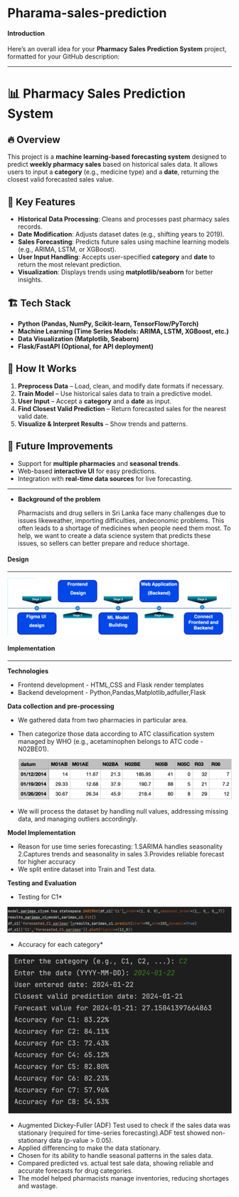 # Pharama-sales-prediction

#### **Introduction**

Here’s an overall idea for your **Pharmacy Sales Prediction System** project, formatted for your GitHub description:  

---

# 📊 Pharmacy Sales Prediction System  

## 🔥 Overview  
This project is a **machine learning-based forecasting system** designed to predict **weekly pharmacy sales** based on historical sales data. It allows users to input a **category** (e.g., medicine type) and a **date**, returning the closest valid forecasted sales value.  

## 🎯 Key Features  
- **Historical Data Processing**: Cleans and processes past pharmacy sales records.  
- **Date Modification**: Adjusts dataset dates (e.g., shifting years to 2019).  
- **Sales Forecasting**: Predicts future sales using machine learning models (e.g., ARIMA, LSTM, or XGBoost).  
- **User Input Handling**: Accepts user-specified **category** and **date** to return the most relevant prediction.  
- **Visualization**: Displays trends using **matplotlib/seaborn** for better insights.  

## 🏗️ Tech Stack  
- **Python (Pandas, NumPy, Scikit-learn, TensorFlow/PyTorch)**  
- **Machine Learning (Time Series Models: ARIMA, LSTM, XGBoost, etc.)**  
- **Data Visualization (Matplotlib, Seaborn)**  
- **Flask/FastAPI (Optional, for API deployment)**  

## 🚀 How It Works  
1. **Preprocess Data** – Load, clean, and modify date formats if necessary.  
2. **Train Model** – Use historical sales data to train a predictive model.  
3. **User Input** – Accept a **category** and a **date** as input.  
4. **Find Closest Valid Prediction** – Return forecasted sales for the nearest valid date.  
5. **Visualize & Interpret Results** – Show trends and patterns.  

## 📌 Future Improvements  
- Support for **multiple pharmacies** and **seasonal trends**.  
- Web-based **interactive UI** for easy predictions.  
- Integration with **real-time data sources** for live forecasting.  

---


* **Background of the problem**

    Pharmacists and drug sellers in Sri Lanka face many challenges due to issues likeweather, importing difficulties, andeconomic problems. This often leads to a shortage of medicines when  people need them most. To help, we want to create a data science system that predicts these issues, so sellers can better prepare and reduce shortage.

#### Design 

---

![1730391247387](image/README/1730391247387.png)

#### Implementation

---

**Technologies**

* Frontend development - HTML,CSS and Flask render templates
* Backend development - Python,Pandas,Matplotlib,adfuller,Flask

**Data collection and pre-processing**

* We gathered data from two pharmacies in particular area.
* Then categorize those data according to ATC classification system managed by WHO (e.g., acetaminophen belongs to ATC code -N02BE01).

  ![1730391858536](image/README/1730391858536.png)
* We will process the dataset by handling null values, addressing missing data, and managing outliers accordingly.

**Model Implementation**

* Reason for use time series forecasting:
  1.SARIMA handles seasonality
  2.Captures trends and seasonality in sales
  3.Provides reliable forecast for higher accuracy
* We split entire dataset into Train and Test data.

**Testing and Evaluation**

*
    Testing for C1*

![1730392487570](image/README/1730392487570.png)

*
    Accuracy for each category*

![1730392533836](image/README/1730392533836.png)

* Augmented Dickey-Fuller (ADF) Test used to check if the sales data was stationary (required for time-series forecasting).ADF test showed non-stationary data (p-value > 0.05).
* Applied differencing to make the data stationary.
* Chosen for its ability to handle seasonal patterns in the sales data.
* Compared predicted vs. actual test sale data, showing reliable and accurate forecasts for drug categories.
* The model helped pharmacists manage inventories, reducing shortages and wastage.
